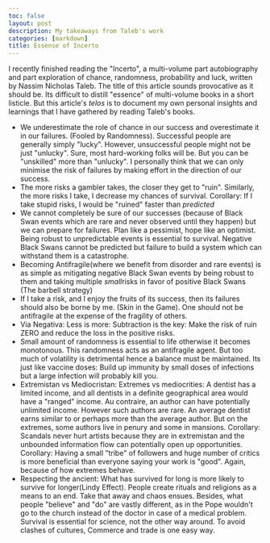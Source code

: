 ```yaml
---
toc: false
layout: post
description: My takeaways from Taleb's work
categories: [markdown]
title: Essense of Incerto
---
```


I recently finished reading the "Incerto", a multi-volume part autobiography and part exploration of chance, randomness, probability and luck, written by Nassim Nicholas Taleb. The title of this article sounds provocative as it should be. Its difficult to distill "essence" of multi-volume books in a short listicle. But this article's <i>telos</i> is to document my own personal insights and learnings that I have gathered by reading Taleb's books.


- We underestimate the role of chance in our success and overestimate it in our failures. (Fooled by Randomness). Successful people are generally simply "lucky". However, unsuccessful people might not be just "unlucky". Sure, most hard-working folks will be. But you can be "unskilled" more than "unlucky". I personally think that we can only minimise the risk of failures by making effort in the direction of our success. 
- The more risks a gambler takes, the closer they get to "ruin". Similarly, the more risks I take, I decrease my chances of survival. Corollary: If I take stupid risks, I would be "ruined" faster than <i>predicted</i>
- We cannot completely be sure of our successes (because of Black Swan events which are rare and never observed until they happen) but we can prepare for failures. Plan like a pessimist, hope like an optimist. Being robust to unpredictable events is essential to survival. Negative Black Swans cannot be predicted but failure to build a system which can withstand them is a catastrophe. 
- Becoming Antifragile(where we benefit from disorder and rare events) is as simple as mitigating negative Black Swan events by being robust to them and taking multiple <i>small</i>risks in favor of positive Black Swans (The barbell strategy)
- If I take a risk, and I enjoy the fruits of its success, then its failures should also be borne by me. (Skin in the Game). One should not be antifragile at the expense of the fragility of others.
- Via Negativa: Less is more: Subtraction is the key: Make the risk of ruin ZERO and reduce the loss in the positive risks.
- Small amount of randomness is essential to life otherwise it becomes monotonous. This randomness acts as an antifragile agent. But too much of volatility is detrimental hence a balance must be maintained. Its just like vaccine doses: Build up immunity by small doses of infections but a large infection will probably kill you. 
- Extremistan vs Mediocristan: Extremes vs mediocrities: A dentist has a limited income, and all dentists in a definite geographical area would have a "ranged" income. Au contraire, an author can have potentially unlimited income. However such authors are rare. An average dentist earns similar to or perhaps more than the average author. But on the extremes, some authors live in penury and some in mansions. Corollary: Scandals never hurt artists because they are in extremistan and the unbounded information flow can potentially open up opportunities. Corollary: Having a small "tribe" of followers and huge number of critics is more beneficial than everyone saying your work is "good". Again, because of how extremes behave.
- Respecting the ancient: What has survived for long is more likely to survive for longer(Lindy Effect). People create rituals and religions as a means to an end. Take that away and chaos ensues. Besides, what people "believe" and "do" are vastly different, as in the Pope wouldn't go to the church instead of the doctor in case of a medical problem. Survival is essential for science, not the other way around. To avoid clashes of cultures, Commerce and trade is one easy way. 
